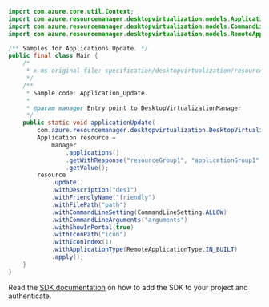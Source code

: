 ```java
import com.azure.core.util.Context;
import com.azure.resourcemanager.desktopvirtualization.models.Application;
import com.azure.resourcemanager.desktopvirtualization.models.CommandLineSetting;
import com.azure.resourcemanager.desktopvirtualization.models.RemoteApplicationType;

/** Samples for Applications Update. */
public final class Main {
    /*
     * x-ms-original-file: specification/desktopvirtualization/resource-manager/Microsoft.DesktopVirtualization/preview/2021-09-03-preview/examples/Application_Update.json
     */
    /**
     * Sample code: Application_Update.
     *
     * @param manager Entry point to DesktopVirtualizationManager.
     */
    public static void applicationUpdate(
        com.azure.resourcemanager.desktopvirtualization.DesktopVirtualizationManager manager) {
        Application resource =
            manager
                .applications()
                .getWithResponse("resourceGroup1", "applicationGroup1", "application1", Context.NONE)
                .getValue();
        resource
            .update()
            .withDescription("des1")
            .withFriendlyName("friendly")
            .withFilePath("path")
            .withCommandLineSetting(CommandLineSetting.ALLOW)
            .withCommandLineArguments("arguments")
            .withShowInPortal(true)
            .withIconPath("icon")
            .withIconIndex(1)
            .withApplicationType(RemoteApplicationType.IN_BUILT)
            .apply();
    }
}
```

Read the [SDK documentation](https://github.com/Azure/azure-sdk-for-java/blob/azure-resourcemanager-desktopvirtualization_1.0.0-beta.1/sdk/desktopvirtualization/azure-resourcemanager-desktopvirtualization/README.md) on how to add the SDK to your project and authenticate.
